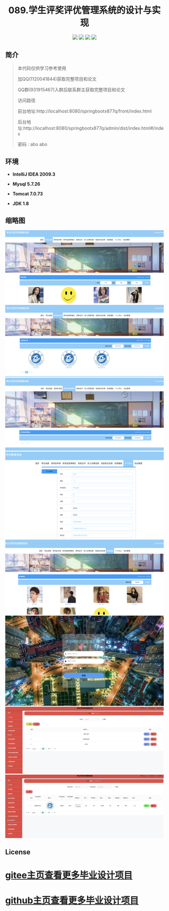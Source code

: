 

<p><h1 align="center">089.学生评奖评优管理系统的设计与实现</h1></p>


<p align="center">
	<img src="https://img.shields.io/badge/jdk-1.8-orange.svg"/>
    <img src="https://img.shields.io/badge/springBoot-5.x-lightgrey.svg"/>
    <img src="https://img.shields.io/badge/vue-3.x-blue.svg"/>
    <img src="https://img.shields.io/badge/mysql-5.x-yellow.svg"/>
</p>

## 简介

> 本代码仅供学习参考使用
> 
> 加QQ(1120041844)获取完整项目和论文
> 
> QQ群(931915467)入群后联系群主获取完整项目和论文
> 
>
>访问路径
>
> 前台地址:http://localhost:8080/springbootx877q/front/index.html
> 
> 后台地址:http://localhost:8080/springbootx877q/admin/dist/index.html#/index
>
> 密码 : abo abo


## 环境

- <b>IntelliJ IDEA 2009.3</b>

- <b>Mysql 5.7.26</b>

- <b>Tomcat 7.0.73</b>

- <b>JDK 1.8</b>




## 缩略图

![](images/1.png)
![](images/2.png)
![](images/3.png)
![](images/4.png)
![](images/5.png)
![](images/6.png)
![](images/7.png)
![](images/8.png)

## License

# [gitee主页查看更多毕业设计项目](https://gitee.com/jiananxu/projects)
# [github主页查看更多毕业设计项目](https://github.com/1120041844)



